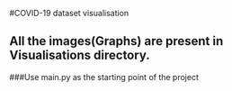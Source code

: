 #COVID-19 dataset visualisation

## All the images(Graphs) are present in Visualisations directory.

###Use main.py as the starting point of the project